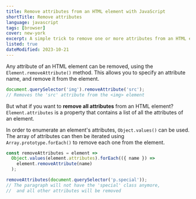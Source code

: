 ```yaml
---
title: Remove attributes from an HTML element with JavaScript
shortTitle: Remove attributes
language: javascript
tags: [browser]
cover: new-york
excerpt: A simple trick to remove one or more attributes from an HTML element.
listed: true
dateModified: 2023-10-21
---
```


Any attribute of an HTML element can be removed, using the `Element.removeAttribute()` method. This allows you to specify an attribute name, and remove it from the element.

```js
document.querySelector('img').removeAttribute('src');
// Removes the 'src' attribute from the <img> element
```

But what if you want to **remove all attributes** from an HTML element? `Element.attributes` is a property that contains a list of all the attributes of an element.

In order to enumerate an element's attributes, `Object.values()` can be used. The array of attributes can then be iterated using `Array.prototype.forEach()` to remove each one from the element.

```js
const removeAttributes = element =>
  Object.values(element.attributes).forEach(({ name }) =>
    element.removeAttribute(name)
  );

removeAttributes(document.querySelector('p.special'));
// The paragraph will not have the 'special' class anymore,
//  and all other attributes will be removed
```
